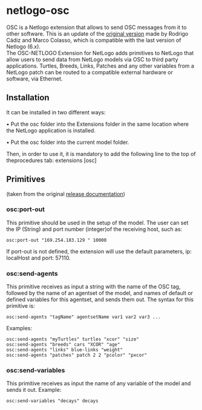 # netlogo-osc
OSC is a Netlogo extension that allows to send OSC messages from it to other software. This is an update of the [original version](https://quod.lib.umich.edu/cgi/p/pod/dod-idx/osc-netlogo-a-tool-for-exploring-the-sonification-of-complex.pdf?c=icmc;idno=bbp2372.2012.069;format=pdf) made by Rodrigo Cádiz and Marco Colasso, which is compatible with the last version of Netlogo (6.x).  
The OSC-NETLOGO Extension for NetLogo adds primitives to NetLogo that allow users to send data from NetLogo models via OSC to third party applications. Turtles, Breeds, Links, Patches and any other variables from a NetLogo patch can be routed to a compatible external hardware or software, via Ethernet.

## Installation 
It can be installed in two different ways:

• Put the osc folder into the Extensions folder in the same location where the NetLogo application is installed.

• Put the osc folder into the current model folder.

Then, in order to use it, it is mandatory to add the following line to the top of theprocedures tab: extensions [osc]

## Primitives 
(taken from the original [release documentation](https://quod.lib.umich.edu/cgi/p/pod/dod-idx/osc-netlogo-a-tool-for-exploring-the-sonification-of-complex.pdf?c=icmc;idno=bbp2372.2012.069;format=pdf))

### osc:port-out
This primitive should be used in the setup of the model. The user can set the IP (String) and port number (integer)of the receiving host, such as:
```
osc:port-out "169.254.183.129 " 10000
````

If port-out is not defined, the extension will use the default parameters, ip: localHost and port: 57110.

### osc:send-agents 
This primitive receives as input a string with the name of the OSC tag, followed by the name of an agentset of the model, and names of default or defined variables for this agentset, and sends them out. The syntax for this primitive is:
```
osc:send-agents "tagName" agentsetName var1 var2 var3 ...
```
Examples:
```
osc:send-agents "myTurtles" turtles "xcor" "size"
osc:send-agents "breeds" cars "XCOR" "age"
osc:send-agents "links" blue-links "weight"
osc:send-agents "patches" patch 2 2 "pcolor" "pxcor"
```
### osc:send-variables
This primitive receives as input the name of any variable of the model and sends it out. Example:
```
osc:send-variables "decays" decays
```

